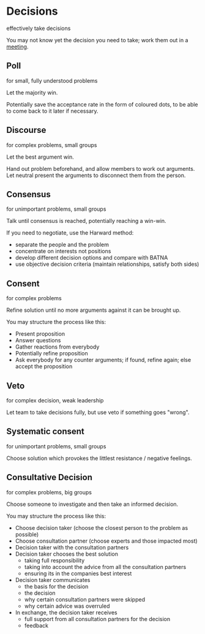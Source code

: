 # Decisions

effectively take decisions

You may not know yet the decision you need to take; work them out in a [meeting](meetings.md).

## Poll

for small, fully understood problems

Let the majority win.

Potentially save the acceptance rate in the form of coloured dots, to be able to come back to it later if necessary.

## Discourse

for complex problems, small groups

Let the best argument win.

Hand out problem beforehand, and allow members to work out arguments. Let neutral present the arguments to disconnect them from the person.

## Consensus

for unimportant problems, small groups

Talk until consensus is reached, potentially reaching a win-win.

If you need to negotiate, use the Harward method:

- separate the people and the problem
- concentrate on interests not positions
- develop different decision options and compare with BATNA
- use objective decision criteria (maintain relationships, satisfy both sides)


## Consent

for complex problems

Refine solution until no more arguments against it can be brought up.

You may structure the process like this:

- Present proposition
- Answer questions
- Gather reactions from everybody
- Potentially refine proposition
- Ask everybody for any counter arguments; if found, refine again; else accept the proposition

## Veto

for complex decision, weak leadership

Let team to take decisions fully, but use veto if something goes "wrong".

## Systematic consent

for unimportant problems, small groups

Choose solution which provokes the littlest resistance / negative feelings.

## Consultative Decision

for complex problems, big groups

Choose someone to investigate and then take an informed decision.

You may structure the process like this:

- Choose decision taker (choose the closest person to the problem as possible)
- Choose consultation partner (choose experts and those impacted most)
- Decision taker with the consultation partners
- Decision taker chooses the best solution
  - taking full responsibility
  - taking into account the advice from all the consultation partners
  - ensuring its in the companies best interest
- Decision taker communicates
  - the basis for the decision
  - the decision
  - why certain consultation partners were skipped
  - why certain advice was overruled
- In exchange, the decision taker receives
  - full support from all consultation partners for the decision
  - feedback
